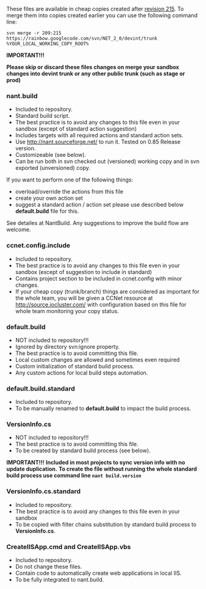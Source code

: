 These files are available in cheap copies created after [revision 215](https://code.google.com/p/rainbow/source/detail?r=215). To merge them into copies created earlier you can use the following command line:

`svn merge -r 209:215 https://rainbow.googlecode.com/svn/NET_2_0/devint/trunk %YOUR_LOCAL_WORKING_COPY_ROOT%`

**IMPORTANT!!!**

**Please skip or discard these files changes on merge your sandbox changes into devint trunk or any other public trunk (such as stage or prod)**

### nant.build ###

  * Included to repository.
  * Standard build script.
  * The best practice is to avoid any changes to this file even in your sandbox (except of standard action suggestion)
  * Includes targets with all required actions and standard action sets.
  * Use http://nant.sourceforge.net/ to run it. Tested on 0.85 Release version.
  * Customizeable (see below).
  * Can be run both in svn checked out (versioned) working copy and in svn exported (unversioned) copy.

If you want to perform one of the following things:
  * overload/override the actions from this file
  * create your own action set
  * suggest a standard action / action set
please use described below **default.build** file for this.

See detailes at NantBuild. Any suggestions to improve the build flow are welcome.

### ccnet.config.include ###

  * Included to repository.
  * The best practice is to avoid any changes to this file even in your sandbox (except of suggestion to include in standard)
  * Contains project section to be included in ccnet.config with minor changes.
  * If your cheap copy (trunk/branch) things are considered as important for the whole team, you will be given a CCNet resource at http://source.iocluster.com/
with configuration based on this file for whole team monitoring your copy status.

### default.build ###

  * NOT included to repository!!!
  * Ignored by directory svn:ignore property.
  * The best practice is to avoid committing this file.
  * Local custom changes are allowed and sometimes even required
  * Custom initialization of standard build process.
  * Any custom actions for local build steps automation.

### default.build.standard ###

  * Included to repository.
  * To be manually renamed to **default.build** to impact the build process.

### VersionInfo.cs ###

  * NOT included to repository!!!
  * The best practice is to avoid committing this file.
  * To be created by standard build process (see below).

**IMPORTANT!!!**
**Included in most projects to sync version info with no update duplication.**
**To create the file without running the whole standard build process use command line `nant build.version`**

### VersionInfo.cs.standard ###

  * Included to repository.
  * The best practice is to avoid any changes to this file even in your sandbox
  * To be copied with filter chains substitution by standard build process to **VersionInfo.cs**.

### CreateIISApp.cmd and CreateIISApp.vbs ###

  * Included to repository.
  * Do not change these files.
  * Contain code to automatically create web applications in local IIS.
  * To be fully integrated to nant.build.

